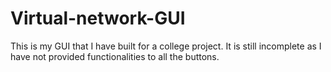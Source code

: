 # Virtual-network-GUI
This is my GUI that I have built for  a college project. It is still incomplete as I have not provided functionalities to all the buttons.
